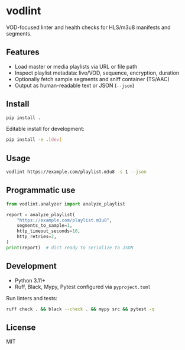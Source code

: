 # vodlint

VOD-focused linter and health checks for HLS/m3u8 manifests and segments.

## Features

- Load master or media playlists via URL or file path
- Inspect playlist metadata: live/VOD, sequence, encryption, duration
- Optionally fetch sample segments and sniff container (TS/AAC)
- Output as human-readable text or JSON (`--json`)

## Install

```bash
pip install .
```

Editable install for development:

```bash
pip install -e .[dev]
```

## Usage

```bash
vodlint https://example.com/playlist.m3u8 -s 1 --json
```

## Programmatic use

```python
from vodlint.analyzer import analyze_playlist

report = analyze_playlist(
    "https://example.com/playlist.m3u8",
    segments_to_sample=1,
    http_timeout_seconds=10,
    http_retries=2,
)
print(report)  # dict ready to serialize to JSON
```

## Development

- Python 3.11+
- Ruff, Black, Mypy, Pytest configured via `pyproject.toml`

Run linters and tests:

```bash
ruff check . && black --check . && mypy src && pytest -q
```

## License

MIT
